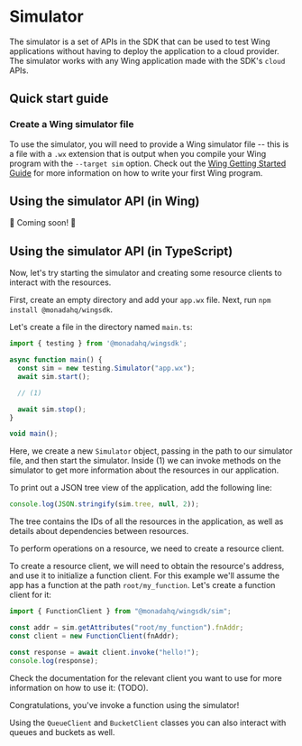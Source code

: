 # Simulator

The simulator is a set of APIs in the SDK that can be used to test Wing
applications without having to deploy the application to a cloud provider. The
simulator works with any Wing application made with the SDK's `cloud` APIs.

## Quick start guide

### Create a Wing simulator file

To use the simulator, you will need to provide a Wing simulator file -- this is
a file with a `.wx` extension that is output when you compile your Wing program
with the `--target sim` option. Check out the [Wing Getting Started
Guide](../../../README.md) for more information on how to write your first Wing
program.

## Using the simulator API (in Wing)

🚧 Coming soon! 🚧

## Using the simulator API (in TypeScript)

Now, let's try starting the simulator and creating some resource clients to
interact with the resources.

First, create an empty directory and add your `app.wx` file. Next, run `npm install @monadahq/wingsdk`.

Let's create a file in the directory named `main.ts`:

```typescript
import { testing } from '@monadahq/wingsdk';

async function main() {
  const sim = new testing.Simulator("app.wx");
  await sim.start();

  // (1)

  await sim.stop();
}

void main();
```

Here, we create a new `Simulator` object, passing in the path to our simulator
file, and then start the simulator. Inside (1) we can invoke methods on the
simulator to get more information about the resources in our application.

To print out a JSON tree view of the application, add the following line:

```typescript
console.log(JSON.stringify(sim.tree, null, 2));
```

The tree contains the IDs of all the resources in the application, as well as
details about dependencies between resources.

<!--
TODO: In the future we might design a more full simulator address scheme like:
sim://SIM-ID/RESOURCE-TYPE/RESOURCE-ID
-->

To perform operations on a resource, we need to create a resource client.

To create a resource client, we will need to obtain the resource's address, and
use it to initialize a function client. For this example we'll assume the app
has a function at the path `root/my_function`. Let's create a function client
for it:

```typescript
import { FunctionClient } from "@monadahq/wingsdk/sim";

const addr = sim.getAttributes("root/my_function").fnAddr;
const client = new FunctionClient(fnAddr);

const response = await client.invoke("hello!");
console.log(response);
```

<!--
NOTE: maybe we can simplify the API to something like

const client = sim.createClient("cloud.Function", "root/my_function") as FunctionClient;
// throws if resource named "root/my_function" is not a "cloud.Funciton"
-->

Check the documentation for the relevant client you want to use for more
information on how to use it: (TODO).

Congratulations, you've invoke a function using the simulator!

Using the `QueueClient` and `BucketClient` classes you can also interact with
queues and buckets as well.
